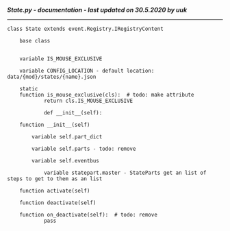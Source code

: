 ***State.py - documentation - last updated on 30.5.2020 by uuk***
___

    class State extends event.Registry.IRegistryContent
        
        base class


        variable IS_MOUSE_EXCLUSIVE

        variable CONFIG_LOCATION - default location: data/{mod}/states/{name}.json

        static
        function is_mouse_exclusive(cls):  # todo: make attribute
                return cls.IS_MOUSE_EXCLUSIVE
                
                def __init__(self):

        function __init__(self)

            variable self.part_dict

            variable self.parts - todo: remove

            variable self.eventbus

                variable statepart.master - StateParts get an list of steps to get to them as an list

        function activate(self)

        function deactivate(self)

        function on_deactivate(self):  # todo: remove
                pass
                
                